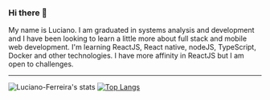 ### Hi there 👋

My name is Luciano.
I am graduated in systems analysis and development and I have been looking to learn a little more about full stack and mobile web development. I'm learning ReactJS, React native, nodeJS, TypeScript, Docker and other technologies. I have more affinity in ReactJS but I am open to challenges.

---

![Luciano-Ferreira's stats](https://github-readme-stats.vercel.app/api?username=luciano-ferreira&show_icons=true)
[![Top Langs](https://github-readme-stats.vercel.app/api/top-langs/?username=luciano-ferreira&exclude_repo=Projetos-durante-a-faculdade)](https://github.com/anuraghazra/github-readme-stats)
<!--
**Luciano-Ferreira/Luciano-Ferreira** is a ✨ _special_ ✨ repository because its `README.md` (this file) appears on your GitHub profile.

Here are some ideas to get you started:

- 🔭 I’m currently working on ...
- 🌱 I’m currently learning ...
- 👯 I’m looking to collaborate on ...
- 🤔 I’m looking for help with ...
- 💬 Ask me about ...
- 📫 How to reach me: ...
- 😄 Pronouns: ...
- ⚡ Fun fact: ...
-->

